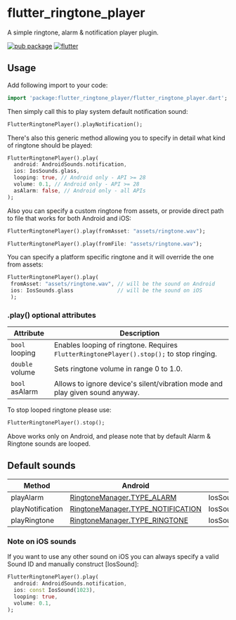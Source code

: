 # flutter_ringtone_player

A simple ringtone, alarm & notification player plugin.

[![pub package](https://img.shields.io/pub/v/flutter_ringtone_player.svg)](https://pub.dartlang.org/packages/flutter_ringtone_player)
[![flutter](https://github.com/inway/flutter_ringtone_player/actions/workflows/flutter.yml/badge.svg)](https://github.com/inway/flutter_ringtone_player/actions/workflows/flutter.yml)

## Usage

Add following import to your code:

```dart
import 'package:flutter_ringtone_player/flutter_ringtone_player.dart';
```

Then simply call this to play system default notification sound:

```dart
FlutterRingtonePlayer().playNotification();
```

There's also this generic method allowing you to specify in detail what kind of ringtone should be played:

```dart
FlutterRingtonePlayer().play(
  android: AndroidSounds.notification,
  ios: IosSounds.glass,
  looping: true, // Android only - API >= 28
  volume: 0.1, // Android only - API >= 28
  asAlarm: false, // Android only - all APIs
);
```

Also you can specify a custom ringtone from assets, or provide direct path to file that works for 
both Android and iOS:

```dart
FlutterRingtonePlayer().play(fromAsset: "assets/ringtone.wav");  
```

```dart
FlutterRingtonePlayer().play(fromFile: "assets/ringtone.wav");  
```

You can specify a platform specific ringtone and it will override the one from assets:
```dart
FlutterRingtonePlayer().play(  
 fromAsset: "assets/ringtone.wav", // will be the sound on Android
 ios: IosSounds.glass 			   // will be the sound on iOS
 );  
```

### .play() optional attributes

| Attribute       |  Description |
| --------------  | ------------ |
| `bool` looping  | Enables looping of ringtone. Requires `FlutterRingtonePlayer().stop();` to stop ringing. |
| `double` volume | Sets ringtone volume in range 0 to 1.0. |
| `bool` asAlarm  | Allows to ignore device's silent/vibration mode and play given sound anyway. |


To stop looped ringtone please use:

```dart
FlutterRingtonePlayer().stop();
```

Above works only on Android, and please note that by default Alarm & Ringtone sounds are looped.

## Default sounds

| Method           | Android | iOS |
| ---------------- | ------- | --- |
| playAlarm        | [RingtoneManager.TYPE_ALARM](https://developer.android.com/reference/android/media/RingtoneManager#TYPE_ALARM) | IosSounds.alarm |
| playNotification | [RingtoneManager.TYPE_NOTIFICATION](https://developer.android.com/reference/android/media/RingtoneManager#TYPE_NOTIFICATION) | IosSounds.triTone |
| playRingtone     | [RingtoneManager.TYPE_RINGTONE](https://developer.android.com/reference/android/media/RingtoneManager#TYPE_RINGTONE) | IosSounds.electronic |

### Note on iOS sounds

If you want to use any other sound on iOS you can always specify a valid Sound ID and manually construct [IosSound]:

```dart
FlutterRingtonePlayer().play(
  android: AndroidSounds.notification,
  ios: const IosSound(1023),
  looping: true,
  volume: 0.1,
);
```
